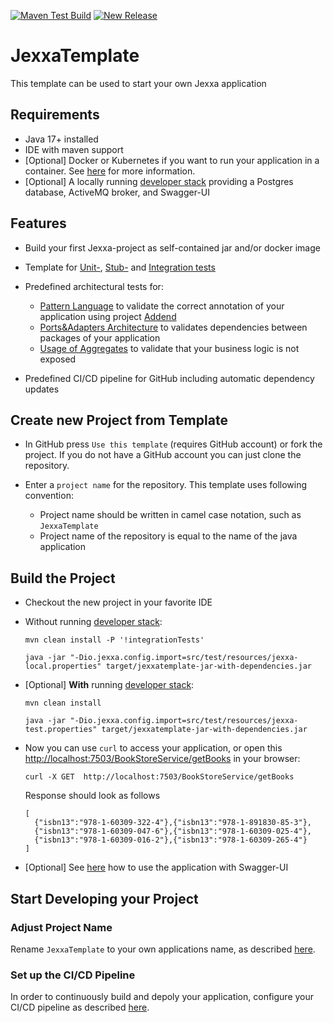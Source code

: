 [![Maven Test Build](https://github.com/jexxa-projects/JexxaTemplate/actions/workflows/mavenBuild.yml/badge.svg)](https://github.com/jexxa-projects/JexxaTemplate/actions/workflows/mavenBuild.yml)
[![New Release](https://github.com/jexxa-projects/JexxaTemplate/actions/workflows/newRelease.yml/badge.svg)](https://github.com/jexxa-projects/JexxaTemplate/actions/workflows/newRelease.yml)

# JexxaTemplate
This template can be used to start your own Jexxa application 

## Requirements

*   Java 17+ installed
*   IDE with maven support 
*   [Optional] Docker or Kubernetes if you want to run your application in a container. See [here](README-CICD.md) for more information.   
*   [Optional] A locally running [developer stack](deploy/developerStack.yml) providing a Postgres database, ActiveMQ broker, and Swagger-UI 

## Features

*   Build your first Jexxa-project as self-contained jar and/or docker image
    
*   Template for [Unit-](src/test/java/io/jexxa/jexxatemplate/domain/book/BookTest.java), [Stub-](src/test/java/io/jexxa/jexxatemplate/applicationservice/BookStoreServiceTest.java) and [Integration tests](src/test/java/io/jexxa/jexxatemplate/integration/JexxaTemplateIT.java)

*   Predefined architectural tests for: 
    *   [Pattern Language](src/test/java/io/jexxa/jexxatemplate/architecture/ArchitectureTest.java) to validate the correct annotation of your application using project [Addend](http://addend.jexxa.io/) 
    *   [Ports&Adapters Architecture](src/test/java/io/jexxa/jexxatemplate/architecture/ArchitectureTest.java) to validates dependencies between packages of your application
    *   [Usage of Aggregates](src/test/java/io/jexxa/jexxatemplate/architecture/ArchitectureTest.java) to validate that your business logic is not exposed

*   Predefined CI/CD pipeline for GitHub including automatic dependency updates 
 
## Create new Project from Template

*   In GitHub press `Use this template` (requires GitHub account) or fork the project. If you do not have a GitHub account you can just clone the repository. 

*   Enter a `project name` for the repository. This template uses following convention:
    *   Project name should be written in camel case notation, such as `JexxaTemplate`
    *   Project name of the repository is equal to the name of the java application

## Build the Project

*   Checkout the new project in your favorite IDE

*   Without running [developer stack](deploy/developerStack.yml):
    ```shell
    mvn clean install -P '!integrationTests'

    java -jar "-Dio.jexxa.config.import=src/test/resources/jexxa-local.properties" target/jexxatemplate-jar-with-dependencies.jar
    ```

*   [Optional] **With** running [developer stack](deploy/developerStack.yml):
    ```shell
    mvn clean install
    
    java -jar "-Dio.jexxa.config.import=src/test/resources/jexxa-test.properties" target/jexxatemplate-jar-with-dependencies.jar
    ```

*   Now you can use `curl` to access your application, or open this [http://localhost:7503/BookStoreService/getBooks](http://localhost:7503/BookStoreService/getBooks) in your browser:
    ```Console
    curl -X GET  http://localhost:7503/BookStoreService/getBooks
    ```
    Response should look as follows 
    ```Console
    [
      {"isbn13":"978-1-60309-322-4"},{"isbn13":"978-1-891830-85-3"},
      {"isbn13":"978-1-60309-047-6"},{"isbn13":"978-1-60309-025-4"},
      {"isbn13":"978-1-60309-016-2"},{"isbn13":"978-1-60309-265-4"}
    ]
    ```
*   [Optional] See [here](https://github.com/jexxa-projects/JexxaTutorials/blob/main/BookStore/README-OPENAPI.md#explore-openapi) how to use the application with Swagger-UI

## Start Developing your Project

### Adjust Project Name

Rename `JexxaTemplate` to your own applications name, as described [here](README-ProjectName.md). 

### Set up the CI/CD Pipeline  

In order to continuously build and depoly your application, configure your CI/CD pipeline as described [here](README-CICD.md).
